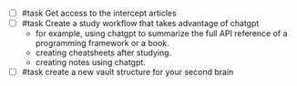 - [ ] #task Get access to the intercept articles
- [ ] #task Create a study workflow that takes advantage of chatgpt
	- for example, using chatgpt to summarize the full API reference of a programming framework or a book.
	- creating cheatsheets after studying.
	- creating notes using chatgpt.
- [ ] #task create a new vault structure for your second brain